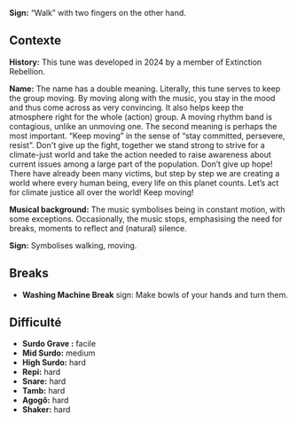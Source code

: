 **Sign:** “Walk” with two fingers on the other hand.

## Contexte

**History:** This tune was developed in 2024 by a member of Extinction
Rebellion.

**Name:** The name has a double meaning. Literally, this tune serves to keep the
group moving. By moving along with the music, you stay in the mood and thus come
across as very convincing. It also helps keep the atmosphere right for the whole
(action) group. A moving rhythm band is contagious, unlike an unmoving one. The
second meaning is perhaps the most important. “Keep moving” in the sense of
“stay committed, persevere, resist”. Don't give up the fight, together we stand
strong to strive for a climate-just world and take the action needed to raise
awareness about current issues among a large part of the population. Don’t give
up hope! There have already been many victims, but step by step we are creating
a world where every human being, every life on this planet counts. Let’s act for
climate justice all over the world! Keep moving!

**Musical background:** The music symbolises being in constant motion, with some
exceptions. Occasionally, the music stops, emphasising the need for breaks,
moments to reflect and (natural) silence.

**Sign:** Symbolises walking, moving.

## Breaks

* **Washing Machine Break** sign: Make bowls of your hands and turn them.

## Difficulté

* **Surdo Grave :** facile
* **Mid Surdo:** medium
* **High Surdo:** hard
* **Repi:** hard
* **Snare:** hard
* **Tamb:** hard
* **Agogô:** hard
* **Shaker:** hard
